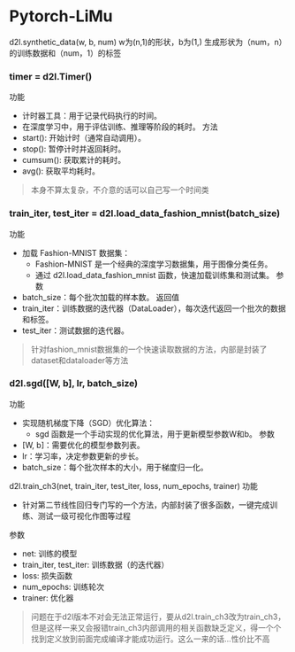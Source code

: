 # Pytorch-LiMu

d2l.synthetic_data(w, b, num) w为(n,1)的形状，b为(1,) 生成形状为（num，n）的训练数据和（num，1）的标签

### timer = d2l.Timer()
功能
- 计时器工具：用于记录代码执行的时间。
- 在深度学习中，用于评估训练、推理等阶段的耗时。
方法
- start(): 开始计时（通常自动调用）。
- stop(): 暂停计时并返回耗时。
- cumsum(): 获取累计的耗时。
- avg(): 获取平均耗时。

> 本身不算太复杂，不介意的话可以自己写一个时间类

### train_iter, test_iter = d2l.load_data_fashion_mnist(batch_size)
功能
- 加载 Fashion-MNIST 数据集：
    - Fashion-MNIST 是一个经典的深度学习数据集，用于图像分类任务。
    - 通过 d2l.load_data_fashion_mnist 函数，快速加载训练集和测试集。
参数
- batch_size：每个批次加载的样本数。
返回值
- train_iter：训练数据的迭代器（DataLoader），每次迭代返回一个批次的数据和标签。
- test_iter：测试数据的迭代器。

> 针对fashion_mnist数据集的一个快速读取数据的方法，内部是封装了dataset和dataloader等方法

### d2l.sgd([W, b], lr, batch_size)
功能
- 实现随机梯度下降（SGD）优化算法：
    - sgd 函数是一个手动实现的优化算法，用于更新模型参数W和b。
参数
- [W, b]：需要优化的模型参数列表。
- lr：学习率，决定参数更新的步长。
- batch_size：每个批次样本的大小，用于梯度归一化。

d2l.train_ch3(net, train_iter, test_iter, loss, num_epochs, trainer)
功能
- 针对第二节线性回归专门写的一个方法，内部封装了很多函数，一键完成训练、测试一级可视化作图等过程

参数
- net: 训练的模型
- train_iter, test_iter: 训练数据（的迭代器）
- loss: 损失函数
- num_epochs: 训练轮次
- trainer: 优化器

> 问题在于d2l版本不对会无法正常运行，要从d2l.train_ch3改为train_ch3，但是这样一来又会报错train_ch3内部调用的相关函数缺乏定义，得一个个找到定义放到前面完成编译才能成功运行。这么一来的话...性价比不高